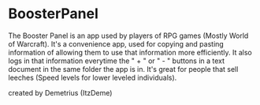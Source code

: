 # BoosterPanel

The Booster Panel is an app used by players of RPG games (Mostly World of Warcraft). 
It's a convenience app, used for copying and pasting information of allowing them to use that information more efficiently. 
It also logs in that information everytime the " + " or " - " buttons in a text document in the same folder the app is in. 
It's great for people that sell leeches (Speed levels for lower leveled individuals).

created by Demetrius (ItzDeme)
